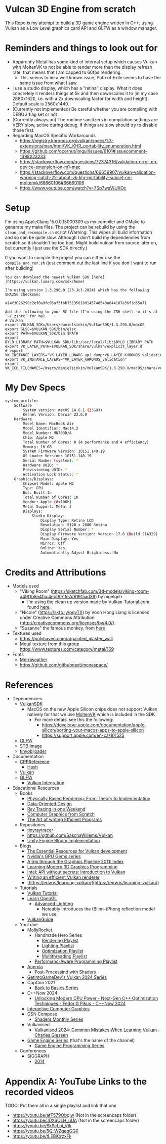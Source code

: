# Vulcan 3D Engine from scratch
This Repo is my attempt to build a 3D game engine written in C++, using Vulkan as a Low Level graphics card API and GLFW as a window manager.

# Reminders and things to look out for
* Apparently Metal has some kind of internal setup which causes Vulkan with MoltenVK to not be able to render more than the display refresh rate, that means that I am capped to 60fps rendering.
    * This seems to be a well known issue, Path of Exile seems to have the same issue from what I saw.
* I use a studio display, which has a "retina" display. What it does concretely it renders things at 5k and then downscales it to (in my case 2880x1620, i.e. with a 2x downscaling factor for width and height). Default scale is 2560x1440.
* (Currently not implemented) Be careful whether you are compiling with DEBUG flag set or not
* (Currently always on) The runtime sanitizers in compilation settings are VERY slow, active during debug, if things are slow should try to disable those first.
* Regarding MacOS Specific Workarounds
    * https://registry.khronos.org/vulkan/specs/1.3-extensions/man/html/VK_KHR_portability_enumeration.html
    * https://github.com/ocornut/imgui/issues/6101#issuecomment-1398223233
    * https://stackoverflow.com/questions/72374316/validation-error-on-device-extension-on-m1-mac
    * https://stackoverflow.com/questions/66659907/vulkan-validation-warning-catch-22-about-vk-khr-portability-subset-on-moltenvk/66660106#66660106
    * https://www.youtube.com/watch?v=7Sp7waWUXOc

# Setup
I'm using AppleClang 15.0.0.15000309 as my compiler and CMake to generate my make files. The project can be rebuild by using the `clean_and_recompile.sh` script (Warning: This wipes all build information and so can be quite slow. Although I don't build my dependencies from scratch so it shouldn't be too bad. Might build vulcan from source later on, but currently I just use the SDK directly.)

If you want to compile the project you can either use the `compile_and_run.sh` (just comment out the last line if you don't want to run after building)
```
You can download the newest Vulkan SDK [here](https://vulkan.lunarg.com/sdk/home) 

I'm using version 1.3.290.0 (23-Jul-2024) which has the following SHA256 checksum:

a14f3026290c2ef0a9fc96af3f6b75135018d145748543a644107a36f1d65a71

Add the following to your RC file (I'm using the ZSH shell so it's at `~/.zshrc` for me).
# Vulkan
export VULKAN_SDK=/Users/danielsinkin/VulkanSDK/1.3.290.0/macOS
export GLSC=$VULKAN_SDK/bin/glsc
export PATH=$VULKAN_SDK/bin:$PATH
export DYLD_LIBRARY_PATH=$VULKAN_SDK/lib:/usr/local/lib:$DYLD_LIBRARY_PATH
export VK_LAYER_PATH=$VULKAN_SDK/share/vulkan/explicit_layer.d
# export VK_INSTANCE_LAYERS="VK_LAYER_LUNARG_api_dump:VK_LAYER_KHRONOS_validation"
export VK_INSTANCE_LAYERS="VK_LAYER_KHRONOS_validation"
export VK_ICD_FILENAMES=/Users/danielsinkin/VulkanSDK/1.3.290.0/macOS/share/vulkan/icd.d/MoltenVK_icd.json
```

# My Dev Specs
```bash
system_profiler
    Software
        System Version: macOS 14.6.1 (23G93)
        Kernel Version: Darwin 23.6.0
    Hardware
        Model Name: MacBook Air
        Model Identifier: Mac14,2
        Model Number: MN703D/A
        Chip: Apple M2
        Total Number of Cores: 8 (4 performance and 4 efficiency)
        Memory: 16 GB
        System Firmware Version: 10151.140.19
        OS Loader Version: 10151.140.19
        Serial Number (system): *
        Hardware UUID: *
        Provisioning UDID: *
        Activation Lock Status: *
    Graphics/Displays:
        Chipset Model: Apple M2
        Type: GPU
        Bus: Built-In
        Total Number of Cores: 10
        Vendor: Apple (0x106b)
        Metal Support: Metal 3
        Displays:
            Studio Display:
                Display Type: Retina LCD
                Resolution: 5120 x 2880 Retina
                Display Serial Number: *
                Display Firmware Version: Version 17.0 (Build 21A329)
                Main Display: Yes
                Mirror: Off
                Online: Yes
                Automatically Adjust Brightness: No
```

# Credits and Attributions
* Models used
    * "Viking Room" (https://sketchfab.com/3d-models/viking-room-a49f1b8e4f5c4ecf9e1fe7d81915ad38) by nigelgoh
        * I'm using the clean up version made by Vulkan-Tutorial.com, found [here](https://vulkan-tutorial.com/Loading_models)..
    * "Nicole" (https://skfb.ly/pqvTX) by Voon Hong Liang is licensed under Creative Commons Attribution (http://creativecommons.org/licenses/by/4.0/).
    * "Suzanne" the famous monkey, from [here](https://github.com/OpenGLInsights/OpenGLInsightsCode/tree/master)
* Textures used
    * https://polyhaven.com/a/painted_plaster_wall
    * Metal texture from this group https://www.textures.com/category/metal/169
* Fonts
    * [Merriweather](https://fonts.google.com/specimen/Merriweather)
    * https://github.com/githubnext/monaspace/

# References
* Dependencies
    * [VulkanSDK](https://www.lunarg.com/vulkan-sdk/)
        * MacOS on the new Apple Silicon chips does not support Vulkan natively for that we use [MoltenVK](https://github.com/KhronosGroup/MoltenVK) which is included in the SDK
            * For more detaisl see this the following:
                * https://developer.apple.com/documentation/apple-silicon/porting-your-macos-apps-to-apple-silicon
                * https://support.apple.com/en-ca/101525
    * [GLFW](https://www.glfw.org)
    * [STB Image](https://github.com/nothings/stb)
    * [tinyobjloader](https://github.com/tinyobjloader/tinyobjloader)
* Documentation
    * [CPPReference](https://en.cppreference.com/w/)
        * [Hash](https://en.cppreference.com/w/cpp/utility/hash)
    * [Vulkan](https://docs.vulkan.org/spec/latest/index.html)
    * [GLFW](https://www.glfw.org/docs/latest/vulkan_guide.html)
        * [Vulkan Integration](https://www.glfw.org/docs/latest/vulkan_guide.html)
* Educational Resources
    * Books
        * [Physically Based Rendering: From Theory to Implementation](https://www.pbr-book.org)
        * [Data-Oriented Design](https://www.dataorienteddesign.com/dodbook/)
        * [Ray Tracing in one Weekend](https://raytracing.github.io)
        * [Computer Graphics from Scratch](https://gabrielgambetta.com/computer-graphics-from-scratch/)
        * [The Art of writing Efficient Programs](https://github.com/ssloy/tinyraytracer/wiki)
    * Repositories
        * [tinyraytracer](https://github.com/ssloy/tinyraytracer/wiki)
        * https://github.com/SaschaWillems/Vulkan
        * [Unity Engine Bloom Implementation](https://github.com/Unity-Technologies/Graphics/blob/master/com.unity.postprocessing/PostProcessing/Shaders/Builtins/Bloom.shader)
    * Blogs
        * [The Essential Resources for Vulkan development](https://www.vulkan.org/learn)
        * [Nvidia's GPU Gems series](https://developer.nvidia.com/gpugems/gpugems/contributors)
        * [A trip through the Graphics Pipeline 2011: Index](https://fgiesen.wordpress.com/2011/07/09/a-trip-through-the-graphics-pipeline-2011-index/)
        * [Learning Modern 3D Graphics Programming](https://paroj.github.io/gltut/)
        * [Intel: API without secrets: Introduction to Vulkan](https://www.intel.com/content/www/us/en/developer/articles/training/api-without-secrets-introduction-to-vulkan-part-1.html)
        * [Writing an efficient Vulkan renderer](https://zeux.io/2020/02/27/writing-an-efficient-vulkan-renderer/)
        * [https://edw.is/learning-vulkan/](https://edw.is/learning-vulkan/)
    * Tutorials
        * [Vulkan Tutorial](https://vulkan-tutorial.com)
        * [Learn OpenGL](https://learnopengl.com)
            * [Advanced Lighting](https://learnopengl.com/Advanced-Lighting/Advanced-Lighting)
                * Noteably introduces the (Blinn-)Phong reflection model we use.
        * [VulkanGuide](https://vkguide.dev)
    * YouTube
        * MollyRocket
            * Handmade Hero Series
                * [Rendering Playlist](https://www.youtube.com/watch?v=ofMJUSchXwo&list=PLEMXAbCVnmY40lfaaowTqIs_dKNgOXR5Q)
                * [Lighting Playlist](https://www.youtube.com/watch?v=owpVP0IQWXk&list=PLEMXAbCVnmY4ASbr-fMBSroE2JF-u20du)
                * [Optimization Playlist](https://www.youtube.com/watch?v=qin-Eps3U_E&list=PLEMXAbCVnmY5qGQB96s7Vysr1nJcX_BW_)
                * [Multithreading Playlist](https://www.youtube.com/watch?v=qkugPXGeX58&list=PLEMXAbCVnmY7me6j4VtpCYMuZX3QpcBBH)
            * [Performanc-Aware Programming Playlist](https://www.youtube.com/watch?v=pZ0MF1q_LUE&list=PLEMXAbCVnmY7t29i_rd3mnALWu-aZr_42)
        * [Acerola](https://www.youtube.com/@Acerola_t)
            * Post-Processind with Shaders
        * [GetIntoGameDev's Vulkan 2024 Series](https://www.youtube.com/watch?v=Est5AvResbE&list=PLn3eTxaOtL2Nr89hYzKPib7tvce-ZO4yB)
        * CppCon 2021
            * [Back to Basics Series](https://www.youtube.com/watch?v=Bt3zcJZIalk&list=PLHTh1InhhwT4TJaHBVWzvBOYhp27UO7mI)
        * C++Now 2024
            * [Unlocking Modern CPU Power - Next-Gen C++ Optimization Techniques - Fedor G Pikus - C++Now 2024
](https://www.youtube.com/watch?v=wGSSUSeaLgA)
        * [Interactive Computer Graphics](https://www.youtube.com/watch?v=UVCuWQV_-Es&list=PLplnkTzzqsZS3R5DjmCQsqupu43oS9CFN&index=1)
        * GSN Compose
            * [Shaders Monthly Series](https://www.youtube.com/watch?v=mJOqVeiLOf0&list=PL8vNj3osX2PzZ-cNSqhA8G6C1-Li5-Ck8&index=1])
        * Vulkanised
            * [Vulkanised 2024: Common Mistakes When Learning Vulkan - Charles Giessen](https://www.youtube.com/watch?v=0OqJtPnkfC8)
        * [Game Engine Series](https://www.youtube.com/@GameEngineSeries) (that's the name of the channel)
            * [Game Engine Programming Series](https://www.youtube.com/watch?v=hRL56gXqj-4&list=PLU2nPsAdxKWQYxkmQ3TdbLsyc1l2j25XM)
   * Conferences
      * SIGGRAPH
         * [2014](https://advances.realtimerendering.com/s2014/index.html)

# Appendix A: YouTube Links to the recorded videos
TODO: Put them all in a single playlist and link that one
* https://youtu.be/afF579Obqlw (Not in the screencaps folder)
* https://youtu.be/JDX6OLH_uUA (Not in the screencaps folder)
* https://youtu.be/Sk9cLoi_Vtk
* https://youtu.be/5Q_WZqeqGG0
* https://youtu.be/tLEBiCrzxFk
